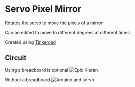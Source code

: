 # Servo Pixel Mirror
Rotates the servo to move the pixels of a mirror

Can be edited to move to different degrees at different times

Created using [Tinkercad](https://www.tinkercad.com/learn/circuits)

## Circuit
Using a breadboard is optional
![Epic Kieran](https://user-images.githubusercontent.com/109060633/178204847-388723c5-a0b9-4ea3-a844-371f080a77d0.png)

Without a breadboard
![Arduino and servo](https://user-images.githubusercontent.com/109060633/178399726-b4e6310e-56f6-4a4d-9251-4e63430bcb44.png)
